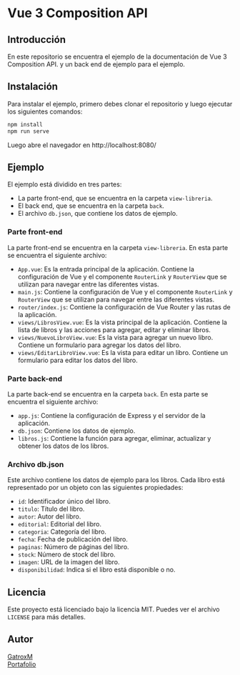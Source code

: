 # Vue 3 Composition API

## Introducción

En este repositorio se encuentra el ejemplo de la documentación de Vue 3 Composition API.
y un back end de ejemplo para el ejemplo.

## Instalación

Para instalar el ejemplo, primero debes clonar el repositorio y luego ejecutar los siguientes comandos:

```bash
npm install
npm run serve
```

Luego abre el navegador en http://localhost:8080/

## Ejemplo

El ejemplo está dividido en tres partes:

- La parte front-end, que se encuentra en la carpeta `view-libreria`.
- El back end, que se encuentra en la carpeta `back`.
- El archivo `db.json`, que contiene los datos de ejemplo.

### Parte front-end

La parte front-end se encuentra en la carpeta `view-libreria`. En esta parte se encuentra el siguiente archivo:

- `App.vue`: Es la entrada principal de la aplicación. Contiene la configuración de Vue y el componente `RouterLink` y `RouterView` que se utilizan para navegar entre las diferentes vistas.
- `main.js`: Contiene la configuración de Vue y el componente `RouterLink` y `RouterView` que se utilizan para navegar entre las diferentes vistas.
- `router/index.js`: Contiene la configuración de Vue Router y las rutas de la aplicación.
- `views/LibrosView.vue`: Es la vista principal de la aplicación. Contiene la lista de libros y las acciones para agregar, editar y eliminar libros.
- `views/NuevoLibroView.vue`: Es la vista para agregar un nuevo libro. Contiene un formulario para agregar los datos del libro.
- `views/EditarLibroView.vue`: Es la vista para editar un libro. Contiene un formulario para editar los datos del libro.

### Parte back-end

La parte back-end se encuentra en la carpeta `back`. En esta parte se encuentra el siguiente archivo:

- `app.js`: Contiene la configuración de Express y el servidor de la aplicación.
- `db.json`: Contiene los datos de ejemplo.
- `libros.js`: Contiene la función para agregar, eliminar, actualizar y obtener los datos de los libros.

### Archivo db.json

Este archivo contiene los datos de ejemplo para los libros. Cada libro está representado por un objeto con las siguientes propiedades:

- `id`: Identificador único del libro.
- `titulo`: Título del libro.
- `autor`: Autor del libro.
- `editorial`: Editorial del libro.
- `categoria`: Categoría del libro.
- `fecha`: Fecha de publicación del libro.
- `paginas`: Número de páginas del libro.
- `stock`: Número de stock del libro.
- `imagen`: URL de la imagen del libro.
- `disponibilidad`: Indica si el libro está disponible o no.

## Licencia

Este proyecto está licenciado bajo la licencia MIT. Puedes ver el archivo `LICENSE` para más detalles.

## Autor

[GatroxM](https://github.com/tavox)  
[Portafolio](https://gatroxm.github.io/)
